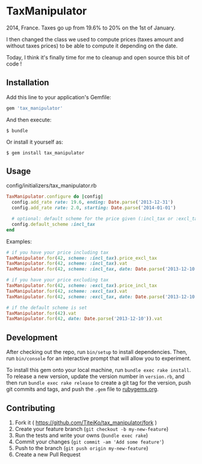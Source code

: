 # TaxManipulator

2014, France. Taxes go up from 19.6% to 20% on the 1st of January.

I then changed the class we used to compute prices (taxes amount and without taxes prices)
to be able to compute it depending on the date.

Today, I think it's finally time for me to cleanup and open source this bit of code !

## Installation

Add this line to your application's Gemfile:

```ruby
gem 'tax_manipulator'
```

And then execute:

    $ bundle

Or install it yourself as:

    $ gem install tax_manipulator

## Usage

config/initializers/tax_manipulator.rb

```ruby
TaxManipulator.configure do |config|
  config.add_rate rate: 19.6, ending: Date.parse('2013-12-31')
  config.add_rate rate: 2.0, starting: Date.parse('2014-01-01')

  # optional: default scheme for the price given (:incl_tax or :excl_tax)
  config.default_scheme :incl_tax
end
```

Examples:

```ruby
# if you have your price including tax
TaxManipulator.for(42, scheme: :incl_tax).price_excl_tax
TaxManipulator.for(42, scheme: :incl_tax).vat
TaxManipulator.for(42, scheme: :incl_tax, date: Date.parse('2013-12-10')).vat

# if you have your price excluding tax
TaxManipulator.for(42, scheme: :excl_tax).price_incl_tax
TaxManipulator.for(42, scheme: :excl_tax).vat
TaxManipulator.for(42, scheme: :excl_tax, date: Date.parse('2013-12-10')).vat

# if the default scheme is set
TaxManipulator.for(42).vat
TaxManipulator.for(42, date: Date.parse('2013-12-10')).vat
```

## Development

After checking out the repo, run `bin/setup` to install dependencies. Then, run `bin/console` for an interactive prompt
that will allow you to experiment.

To install this gem onto your local machine, run `bundle exec rake install`. To release a new version, update the
version number in `version.rb`, and then run `bundle exec rake release` to create a git tag for the version,
push git commits and tags, and push the `.gem` file to [rubygems.org](https://rubygems.org).

## Contributing

1. Fork it ( https://github.com/TiteiKo/tax_manipulator/fork )
2. Create your feature branch (`git checkout -b my-new-feature`)
3. Run the tests and write your owns (`bundle exec rake`)
4. Commit your changes (`git commit -am 'Add some feature'`)
5. Push to the branch (`git push origin my-new-feature`)
6. Create a new Pull Request
